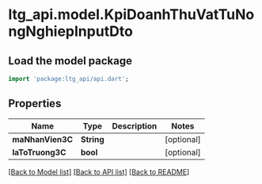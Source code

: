 # ltg_api.model.KpiDoanhThuVatTuNongNghiepInputDto

## Load the model package
```dart
import 'package:ltg_api/api.dart';
```

## Properties
Name | Type | Description | Notes
------------ | ------------- | ------------- | -------------
**maNhanVien3C** | **String** |  | [optional] 
**laToTruong3C** | **bool** |  | [optional] 

[[Back to Model list]](../README.md#documentation-for-models) [[Back to API list]](../README.md#documentation-for-api-endpoints) [[Back to README]](../README.md)


